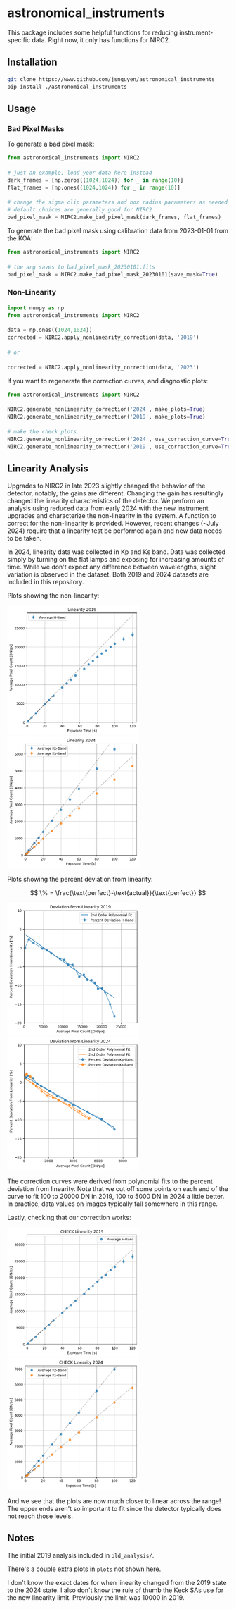 # astronomical_instruments

This package includes some helpful functions for reducing instrument-specific data. Right now, it only has functions for NIRC2.

## Installation

``` bash
git clone https://www.github.com/jsnguyen/astronomical_instruments
pip install ./astronomical_instruments
```

## Usage

### Bad Pixel Masks

To generate a bad pixel mask:

``` python
from astronomical_instruments import NIRC2

# just an example, load your data here instead
dark_frames = [np.zeros((1024,1024)) for _ in range(10)]
flat_frames = [np.ones((1024,1024)) for _ in range(10)]

# change the sigma clip parameters and box radius parameters as needed
# default choices are generally good for NIRC2
bad_pixel_mask = NIRC2.make_bad_pixel_mask(dark_frames, flat_frames)
```

To generate the bad pixel mask using calibration data from 2023-01-01 from the KOA:

``` python
from astronomical_instruments import NIRC2

# the arg saves to bad_pixel_mask_20230101.fits
bad_pixel_mask = NIRC2.make_bad_pixel_mask_20230101(save_mask=True)
```

### Non-Linearity

``` python
import numpy as np
from astronomical_instruments import NIRC2

data = np.ones((1024,1024))
corrected = NIRC2.apply_nonlinearity_correction(data, '2019')

# or

corrected = NIRC2.apply_nonlinearity_correction(data, '2023')
```

If you want to regenerate the correction curves, and diagnostic plots:

``` python
from astronomical_instruments import NIRC2

NIRC2.generate_nonlinearity_correction('2024', make_plots=True)
NIRC2.generate_nonlinearity_correction('2019', make_plots=True)

# make the check plots
NIRC2.generate_nonlinearity_correction('2024', use_correction_curve=True, save_curves=False, make_plots=True)
NIRC2.generate_nonlinearity_correction('2019', use_correction_curve=True, save_curves=False, make_plots=True)
```

## Linearity Analysis

Upgrades to NIRC2 in late 2023 slightly changed the behavior of the detector, notably, the gains are different. Changing the gain has resultingly changed the linearity characteristics of the detector. We perform an analysis using reduced data from early 2024 with the new instrument upgrades and characterize the non-linearity in the system. A function to correct for the non-linearity is provided. However, recent changes (~July 2024) require that a linearity test be performed again and new data needs to be taken.

In 2024, linearity data was collected in Kp and Ks band. Data was collected simply by turning on the flat lamps and exposing for increasing amounts of time. While we don't expect any difference between wavelengths, slight variation is observed in the dataset. Both 2019 and 2024 datasets are included in this repository.

Plots showing the non-linearity:

<div>
    <img src="plots/linearity_2019.png" alt="linearity 2019 plot" width="300"/>
    <img src="plots/linearity_2024.png" alt="linearity 2024 plot" width="300"/>
</div>

Plots showing the percent deviation from linearity:

$$ \% = \frac{\text{perfect}-\text{actual}}{\text{perfect}} $$

<div>
    <img src="plots/linearity_diff_2019.png" alt="diff 2019 plot" width="300"/>
    <img src="plots/linearity_diff_2024.png" alt="diff 2024 plot" width="300"/>
</div>

The correction curves were derived from polynomial fits to the percent deviation from linearity. Note that we cut off some points on each end of the curve to fit 100 to 20000 DN in 2019, 100 to 5000 DN in 2024 a little better. In practice, data values on images typically fall somewhere in this range.

Lastly, checking that our correction works:

<div>
    <img src="plots/CHECK_linearity_2019.png" alt="check linearity 2019 plot" width="300"/>
    <img src="plots/CHECK_linearity_2024.png" alt="check linearity 2024 plot" width="300"/>
</div>

And we see that the plots are now much closer to linear across the range! The upper ends aren't so important to fit since the detector typically does not reach those levels.

## Notes

The initial 2019 analysis included in `old_analysis/`.

There's a couple extra plots in `plots` not shown here.

I don't know the exact dates for when linearity changed from the 2019 state to the 2024 state. I also don't know the rule of thumb the Keck SAs use for the new linearity limit. Previously the limit was 10000 in 2019.
